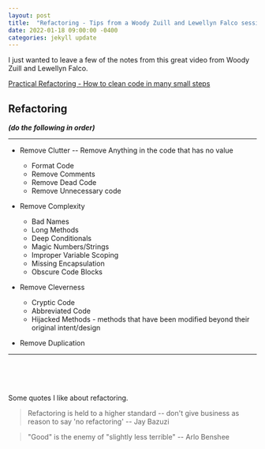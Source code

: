 ```yaml
---
layout: post
title:  "Refactoring - Tips from a Woody Zuill and Lewellyn Falco session"
date: 2022-01-18 09:00:00 -0400
categories: jekyll update
---
```


I just wanted to leave a few of the notes from this great video from Woody Zuill and Lewellyn Falco.

[Practical Refactoring - How to clean code in many small steps](https://www.youtube.com/watch?v=aWiwDdx_rdo&ab_channel=LlewellynFalco)


## Refactoring
***(do the following in order)***

<hr />

* Remove Clutter -- Remove Anything in the code that has no value
    * Format Code
    * Remove Comments
    * Remove Dead Code
    * Remove Unnecessary code

* Remove Complexity
    * Bad Names
    * Long Methods
    * Deep Conditionals
    * Magic Numbers/Strings
    * Improper Variable Scoping
    * Missing Encapsulation
    * Obscure Code Blocks

* Remove Cleverness
    * Cryptic Code
    * Abbreviated Code
    * Hijacked Methods - methods that have been modified beyond their original intent/design

* Remove Duplication


<hr />

<br />
<br />
<br />

Some quotes I like about refactoring.

  > Refactoring is held to a higher standard -- don't give business as reason to say 'no refactoring' -- Jay Bazuzi

  > "Good" is the enemy of "slightly less terrible" -- Arlo Benshee

